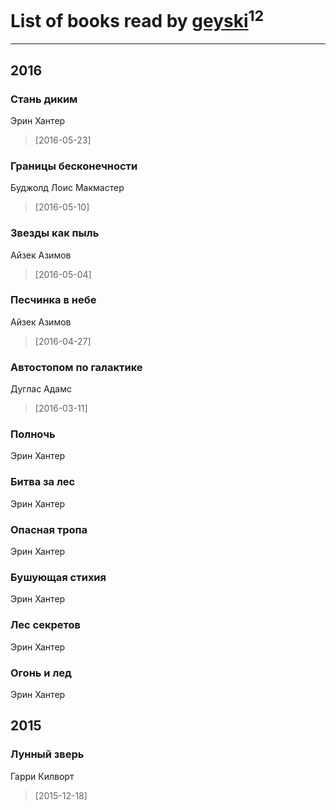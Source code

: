 # List of books read by [geyski](https://vk.com/geyski)<sup>12</sup>
---

## 2016

### Стань диким
Эрин Хантер
> [2016-05-23] 


### Границы бесконечности
Буджолд Лоис Макмастер
> [2016-05-10] 


### Звезды как пыль
Айзек Азимов
> [2016-05-04] 


### Песчинка в небе
Айзек Азимов
> [2016-04-27] 


### Автостопом по галактике
Дуглас Адамс
> [2016-03-11] 


### Полночь
Эрин Хантер


### Битва за лес
Эрин Хантер


### Опасная тропа
Эрин Хантер


### Бушующая стихия
Эрин Хантер


### Лес секретов
Эрин Хантер


### Огонь и лед
Эрин Хантер



## 2015

### Лунный зверь
Гарри Килворт
> [2015-12-18] 



